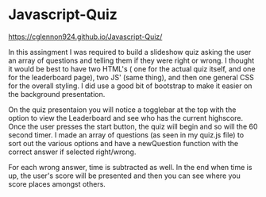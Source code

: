 # Javascript-Quiz

https://cglennon924.github.io/Javascript-Quiz/

In this assingment I was required to build a slideshow quiz asking the user an array of questions and telling them if they were right or wrong. I thought it would be best to have two HTML's ( one for the actual quiz itself, and one for the leaderboard page), two JS' (same thing), and then one general CSS for the overall styling. I did use a good bit of bootstrap to make it easier on the background presentation.

On the quiz presentaion you will notice a togglebar at the top with the option to view the Leaderboard and see who has the current highscore. Once the user presses the start button, the quiz will begin and so will the 60 second timer. I made an array of questions (as seen in my quiz.js file) to sort out the various options and have a newQuestion function with the correct answer if selected right/wrong. 

For each wrong answer, time is subtracted as well. In the end when time is up, the user's score will be presented and then you can see where you score places amongst others. 
